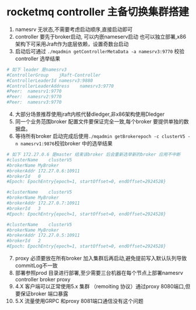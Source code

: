 # rocketmq controller 主备切换集群搭建

1. namesrv 无状态,不需要考虑启动顺序,直接启动即可
2. controller 要先于broker启动, 可以内嵌nameserv启动 也可以独立部署,x86架构下可采用Jraft作为底层依赖，设置奇数台启动
3. 启动后可通过 `./mqadmin getControllerMetaData -a namesrv3:9770` 校验controller 选举结果
```bash
# 如下 leader 是namesrv3
#ControllerGroup	jRaft-Controller
#ControllerLeaderId	namesrv3:9880
#ControllerLeaderAddress	namesrv3:9770
#Peer:	namesrv1:9770
#Peer:	namesrv2:9770
#Peer:	namesrv3:9770
 ```
4. 大部分场景推荐使用jraft内核代替dledger,非x86架构使用Dledger
5. 同一个业务范围broker 配置文件要保证完全一致,每个broker 要提供单独的数据盘。
6. 等待所有broker 启动完成后使用`./mqadmin getBrokerepoch -c clusterV5 -n namesrv1:9876`校验broker 中的选举结果
```bash
# 如下 172.27.0.6 是master 结束该broker 后会重新选举新的broker 应用不中断
#clusterName	clusterV5
#brokerName	MyBroker
#brokerAddr	172.27.0.6:10911
#brokerId	0
#Epoch: EpochEntry{epoch=1, startOffset=0, endOffset=2924528}

#clusterName	clusterV5
#brokerName	MyBroker
#brokerAddr	172.27.0.7:10911
#brokerId	3
#Epoch: EpochEntry{epoch=1, startOffset=0, endOffset=2924528}

#clusterName	clusterV5
#brokerName	MyBroker
#brokerAddr	172.27.0.5:10911
#brokerId	2
#Epoch: EpochEntry{epoch=1, startOffset=0, endOffset=2924528}
```
7. proxy 必须要放在所有broker 加入集群后再启动,避免提前写入默认队列导致commitLog不一致
8. 部署参照prod 目录进行部署,至少需要三台机器在每个节点上部署namesrv controller broker proxy 
9. 4.X 客户端可以正常使用5.x 集群 （remoiting 协议）通过proxy 8080端口,但要保证broker 端口暴露
10. 5.X 流量使用GRPC 和proxy 8081端口通信没有这个问题